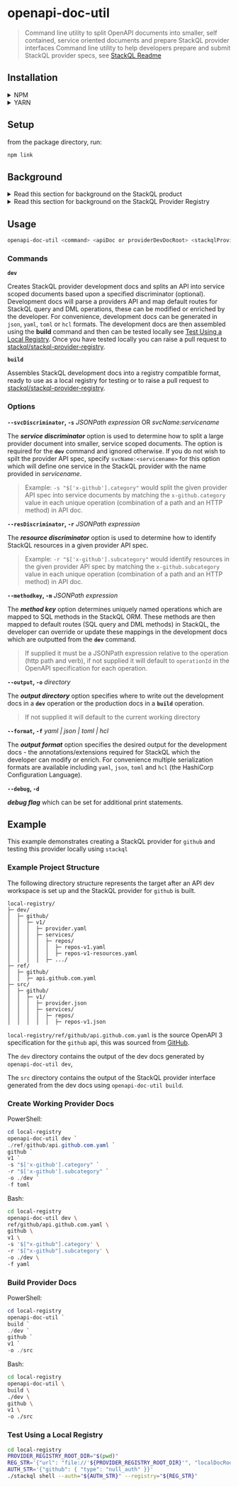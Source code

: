 # openapi-doc-util
> Command line utility to split OpenAPI documents into smaller, self contained, service oriented documents and prepare StackQL provider interfaces
> Command line utility to help developers prepare and submit StackQL provider specs, see [StackQL Readme](https://github.com/stackql/stackql/blob/main/README.md)

## Installation

<details>
<summary>NPM</summary>
<p>

```bash
npm i @stackql/openapi-doc-util
```

</p>
</details>

<details>
<summary>YARN</summary>
<p>

```bash
yarn add @stackql/openapi-doc-util
```

</p>
</details>

## Setup

from the package directory, run:

```bash
npm link
```

## Background

<details>
<summary>Read this section for background on the StackQL product</summary>
<p>
The StackQL utility provides a SQL interface to cloud and SaaS providers, mapping a provider to an ORM, transpiling input SQL to provider API requests, and bringing back response data as a SQL based result set.  StackQL is capable of DML operations such as `INSERT` and `DELETE` which can be used to provision or de-provision cloud resources, query operations using `SELECT` to collect, analyze, report on asset or configuration data, and lifecycle operations such as starting a VM instance using the `EXEC` command in StackQL.  

The StackQL ORM provides a logical model to work with cloud resources similar to the way databases are organized into schemas.  This object/resource hierarchy is summarized below:  

```
provider/
├─ service/
│  ├─ resource/
│  │  ├─ fields
│  │  ├─ methods
```

an example would be:

```
google/
├─ compute/
│  ├─ instances/
│  │  ├─ id, name, status, ...
│  │  ├─ start, stop, ...
```

Enabling StackQL to interact with the `google` provider using SQL semantics, for example:

Provider discovery operations such as..

```sql
SHOW RESOURCES IN google.compute;
DESCRIBE google.compute.instances;
```

Query operations such as..  

```sql
SELECT status, COUNT(*) as num_instances 
FROM google.compute.instances
WHERE project = 'myproject' and zone = 'us-west-1a'
GROUP BY status;
```

Provisioning operations such as creating a Compute Engine instance using an `INSERT` statement or deprovisioning an instance using a `DELETE` statement.  
</p>
</details>

<details>
<summary>Read this section for background on the StackQL Provider Registry</summary>
<p>
StackQL provider interfaces (such as GCP, Okta, GitHub, AWS, Azure, etc) are defined using annotations to the provider API (OpenAPI) specification, these annotations or extensions allow StackQL to map the providers resource to the desired ORM and define routes for SQL verbs such as `SELECT`, `INSERT`, `DELETE`, and `EXEC`.  
</p>
</details>

## Usage

```bash
openapi-doc-util <command> <apiDoc or providerDevDocRoot> <stackqlProviderName> <stackqlProviderVersion> [<OPTIONS>]
```

### Commands

__`dev`__  

Creates StackQL provider development docs and splits an API into service scoped documents based upon a specified discriminator (optional).  Development docs will parse a providers API and map default routes for StackQL query and DML operations, these can be modified or enriched by the developer.  For convenience, development docs can be generated in `json`, `yaml`, `toml` or `hcl` formats.  The development docs are then assembled using the __build__ command and then can be tested locally see [Test Using a Local Registry](#test-using-a-local-registry).  Once you have tested locally you can raise a pull request to [stackql/stackql-provider-registry](https://github.com/stackql/stackql-provider-registry).    

__`build`__  

Assembles StackQL development docs into a registry compatible format, ready to use as a local registry for testing or to raise a pull request to [stackql/stackql-provider-registry](https://github.com/stackql/stackql-provider-registry).  


### Options

__`--svcDiscriminator`, `-s`__  *JSONPath expression* OR *svcName:servicename*

The __*service discriminator*__ option is used to determine how to split a large provider document into smaller, service scoped documents.  The option is required for the __`dev`__ command and ignored otherwise.  If you do not wish to spilt the provider API spec, specify `svcName:<servicename>` for this option which will define one service in the StackQL provider with the name provided in *servicename*.  

> Example: `-s "$['x-github'].category"` would split the given provider API spec into service documents by matching the `x-github.category` value in each unique operation (combination of a path and an HTTP method) in API doc.

__`--resDiscriminator`, `-r`__  *JSONPath expression*  

The __*resource discriminator*__ option is used to determine how to identify StackQL resources in a given provider API spec.

> Example: `-r "$['x-github'].subcategory"`  would identify resources in the given provider API spec by matching the `x-github.subcategory` value in each unique operation (combination of a path and an HTTP method) in API doc.

__`--methodkey`, `-m`__  *JSONPath expression*  

The __*method key*__ option determines uniquely named operations which are mapped to SQL methods in the StackQL ORM.  These methods are then mapped to default routes (SQL query and DML methods) in StackQL, the developer can override or update these mappings in the development docs which are outputted from the __`dev`__  command.

> If supplied it must be a JSONPath expression relative to the operation (http path and verb), if not supplied it will default to `operationId` in the OpenAPI specification for each operation.  

__`--output`, `-o`__  *directory*  

The __*output directory*__ option specifies where to write out the development docs in a __`dev`__ operation or the production docs in a __`build`__ operation.  

> If not supplied it will default to the current working directory

__`--format`, `-f`__  *yaml | json | toml | hcl*  

The __*output format*__ option specifies the desired output for the development docs - the annotations/extensions required for StackQL which the developer can modify or enrich.  For convenience multiple serialization formats are available including `yaml`, `json`, `toml` and `hcl` (the HashiCorp Configuration Language).  

__`--debug`, `-d`__  

__*debug flag*__ which can be set for additional print statements.  


## Example

This example demonstrates creating a StackQL provider for `github` and testing this provider locally using `stackql`


### Example Project Structure

The following directory structure represents the target after an API dev workspace is set up and the StackQL provider for `github` is built.


```
local-registry/
├─ dev/
│  ├─ github/
│  │  ├─ v1/
│  │  │  ├─ provider.yaml
│  │  │  ├─ services/
│  │  │  │  ├─ repos/
│  │  │  │  │  ├─ repos-v1.yaml
│  │  │  │  │  ├─ repos-v1-resources.yaml
│  │  │  │  ├─ .../
├─ ref/
│  ├─ github/
│  │  ├─ api.github.com.yaml
├─ src/
│  ├─ github/
│  │  ├─ v1/
│  │  │  ├─ provider.json
│  │  │  ├─ services/
│  │  │  │  ├─ repos/
│  │  │  │  │  ├─ repos-v1.json
```

`local-registry/ref/github/api.github.com.yaml` is the source OpenAPI 3 specification for the `github` api, this was sourced from [GitHub](https://github.com/github/rest-api-description/blob/main/descriptions/api.github.com/api.github.com.yaml).  

The `dev` directory contains the output of the dev docs generated by `openapi-doc-util dev`,  

The `src` directory contains the output of the StackQL provider interface generated from the dev docs using `openapi-doc-util build`.  


### Create Working Provider Docs

PowerShell:  

```PowerShell
cd local-registry
openapi-doc-util dev `
./ref/github/api.github.com.yaml `
github `
v1 `
-s "$['x-github'].category" `
-r "$['x-github'].subcategory" `
-o ./dev `
-f toml
```

Bash:  

```bash
cd local-registry
openapi-doc-util dev \
ref/github/api.github.com.yaml \
github \
v1 \
-s '$["x-github"].category' \
-r '$["x-github"].subcategory' \
-o ./dev \
-f yaml
```

### Build Provider Docs


PowerShell:  

```PowerShell
cd local-registry
openapi-doc-util `
build `
./dev `
github `
v1 `
-o ./src
```

Bash:  

```bash
cd local-registry
openapi-doc-util \
build \
./dev \
github \
v1 \
-o ./src
```

### Test Using a Local Registry

```bash
cd local-registry
PROVIDER_REGISTRY_ROOT_DIR="$(pwd)"
REG_STR='{"url": "file://'${PROVIDER_REGISTRY_ROOT_DIR}'", "localDocRoot": "'${PROVIDER_REGISTRY_ROOT_DIR}'", "verifyConfig": {"nopVerify": true}}'
AUTH_STR='{"github": { "type": "null_auth" }}'
./stackql shell --auth="${AUTH_STR}" --registry="${REG_STR}"
```


